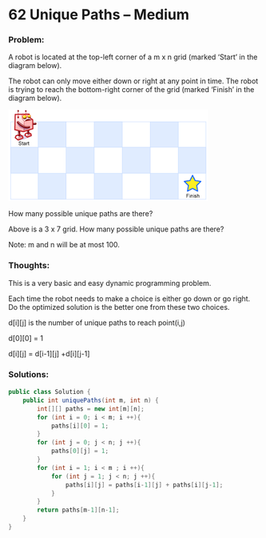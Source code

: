 # 62 Unique Paths – Medium


### Problem:



A robot is located at the top-left corner of a m x n grid (marked ‘Start’ in the diagram below).

The robot can only move either down or right at any point in time. The robot is trying to reach the bottom-right corner of the grid (marked ‘Finish’ in the diagram below).

![](robot_maze.png)

How many possible unique paths are there?



Above is a 3 x 7 grid. How many possible unique paths are there?

Note: m and n will be at most 100.


### Thoughts:


This is a very basic and easy dynamic programming problem.

Each time the robot needs to make a choice is either go down or go right. Do the optimized solution is the better one from these two choices.

d[i][j] is the number of unique paths to reach point(i,j)

d[0][0] = 1

d[i][j] = d[i-1][j] +d[i][j-1]


### Solutions:



```java
public class Solution {
    public int uniquePaths(int m, int n) {
        int[][] paths = new int[m][n];
        for (int i = 0; i < m; i ++){
            paths[i][0] = 1;
        }
        for (int j = 0; j < n; j ++){
            paths[0][j] = 1;
        }
        for (int i = 1; i < m ; i ++){
            for (int j = 1; j < n; j ++){
                paths[i][j] = paths[i-1][j] + paths[i][j-1];
            }
        }
        return paths[m-1][n-1];
    }
}
```